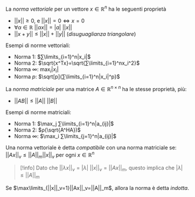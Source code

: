 La *norma vettoriale* per un vettore $x∈ℝ^n$ ha le seguenti proprietà
- $||x||≥0$, e $||x||=0⇔x=0$
- $∀α∈ℝ\:||αx||=|a|\:||x||$
- $||x+y||≤||x||+||y||$ (*disuguaglianza triangolare*)

Esempi di norme vettoriali:
- Norma 1: $∑\limits_{i=1}^n|x_i|$
- Norma 2: $\sqrt{x^Tx}=\sqrt{∑\limits_{i=1}^nx_i^2}$
- Norma ∞: $\max_i |x_i|$
- Norma $p$: $\sqrt[p]{∑\limits_{i=1}^n|x_i|^p}$


La *norma matriciale* per una matrice $A∈ℝ^{n×n}$ ha le stesse proprietà, più:
- $||AB||≤||A||\:||B||$

Esempi di norme matriciali:
- Norma 1: $\max_j ∑\limits_{i=1}^n|a_{ij}|$
- Norma 2: $ρ(\sqrt{A^HA})$
- Norma ∞: $\max_i ∑\limits_{j=1}^n|a_{ij}|$

Una norma vettoriale è detta *compatibile* con una norma matriciale se:
$||Ax||_v≤||A||_m||x||_v$
 per ogni $x∈ℝ^n$

>[!info]
>Dato che $||λx||_v=|λ|\:||x||_v=||Ax||_m$, questo implica che $|λ|≤||A||_m$

Se $\max\limits_{||x||_v=1}||Ax||_v=||A||_m$, allora la norma è detta *indotta*.
